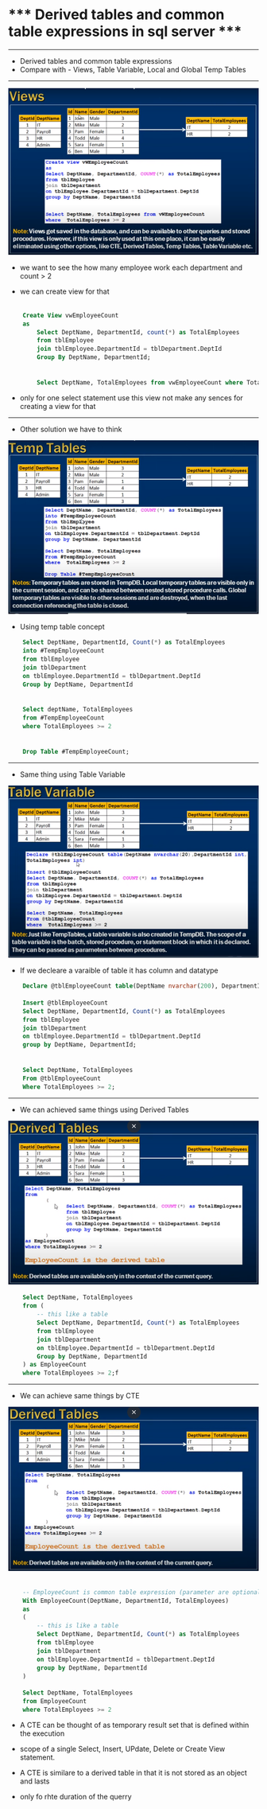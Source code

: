 # *** Derived tables and common table expressions in sql server ***

---

- Derived tables and common table expressions
- Compare with - Views, Table Variable, Local and Global Temp Tables

--- 

<img src="./img/C_17.png" />

- we want to see the how many employee work each department and count > 2

- we can create view for that

```sql
    
    Create View vwEmployeeCount
    as
        Select DeptName, DepartmentId, count(*) as TotalEmployees
        from tblEmployee
        join tblEmployee.DepartmentId = tblDepartment.DeptId
        Group By DeptName, DepartmentId;


        Select DeptName, TotalEmployees from vwEmployeeCount where TotalEmployees >= 2

```

- only for one select statement use this view not make any sences for creating a view for that

---

- Other solution we have to think 

<img src="./img/C_18.png" />

- Using temp table concept

```sql
    Select DeptName, DepartmentId, Count(*) as TotalEmployees
    into #TempEmployeeCount
    from tblEmployee
    join tblDepartment
    on tblEmployee.DepartmentId = tblDepartment.DeptId
    Group by DeptName, DepartmentId


    Select deptName, TotalEmployees
    from #TempEmployeeCount
    where TotalEmployees >= 2


    Drop Table #TempEmployeeCount;

```

---


- Same thing using Table Variable 


<img src="./img/C_19.png" />

- If we decleare a varaible of table it has column and datatype

```sql
    Declare @tblEmployeeCount table(DeptName nvarchar(200), DepartmentId int, TotalEmployees int)

    Insert @tblEmployeeCount
    Select DeptName, DepartmentId, Count(*) as TotalEmployees
    from tblEmployee
    join tblDepartment
    on tblEmployee.DepartmentId = tblDepartment.DeptId
    group by DeptName, DepartmentId;


    Select DeptName, TotalEmployees 
    From @tblEmployeeCount
    Where TotalEmployees >= 2;

```

--- 

- We can achieved same things using Derived Tables


<img src="./img/C_20.png" />


```sql
    Select DeptName, TotalEmployees
    from (
        -- this like a table
        Select DeptName, DepartmentId, Count(*) as TotalEmployees
        from tblEmployee
        join tblDepartment
        on tblEmployee.DepartmentId = tblDepartment.DeptId
        Group by DeptName, DepartmentId
    ) as EmployeeCount
    where TotalEmployees >= 2;f

```


---

- We can achieve same things by CTE

<img src="./img/C_20.png" />

```sql

    -- EmployeeCount is common table expression (parameter are optional if select statement return unique columns)
    With EmployeeCount(DeptName, DepartmentId, TotalEmployees)
    as
    (
        -- this is like a table
        Select DeptName, DepartmentId, Count(*) as TotalEmployees
        from tblEmployee
        join tblDepartment
        on tblEmployee.DepartmentId = tblDepartment.DeptId
        group by DeptName, DepartmentId
    )

    Select DeptName, TotalEmployees
    from EmployeeCount
    where TotalEmployees >= 2

```

- A CTE can be thought of as temporary result set that is defined within the execution
-  scope of a single Select, Insert, UPdate, Delete or Create View statement.

- A CTE is similare to a derived table in that it is not stored as an object and lasts 
- only fo rhte duration of the querry 
